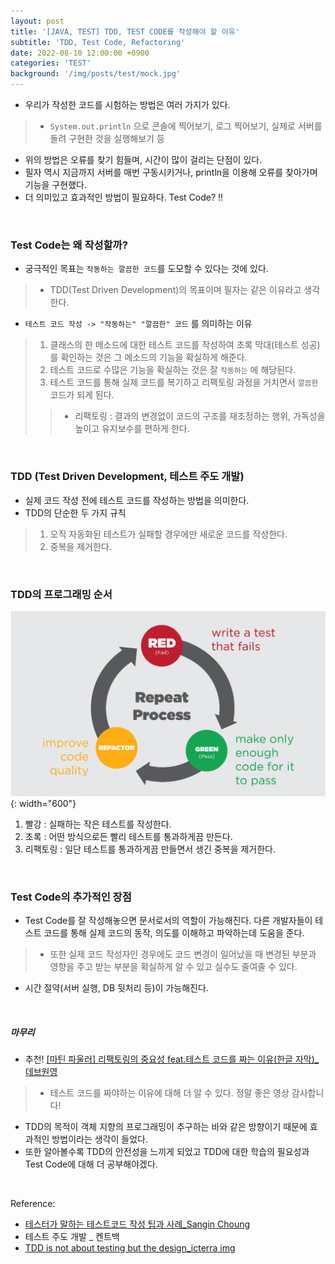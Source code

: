 ```yaml
---
layout: post
title: '[JAVA, TEST] TDD, TEST CODE를 작성해야 할 이유'
subtitle: 'TDD, Test Code, Refactoring'
date: 2022-08-10 12:00:00 +0900
categories: 'TEST'
background: '/img/posts/test/mock.jpg'
---
```


- 우리가 작성한 코드를 시험하는 방법은 여러 가지가 있다.
> - `System.out.println` 으로 콘솔에 찍어보기, 로그 찍어보기, 실제로 서버를 돌려 구현한 것을 실행해보기 등
- 위의 방법은 오류를 찾기 힘들며, 시간이 많이 걸리는 단점이 있다.
- 필자 역시 지금까지 서버를 매번 구동시키거나, println을 이용해 오류를 찾아가며 기능을 구현했다.
- 더 의미있고 효과적인 방법이 필요하다. Test Code? !!

<br>

### Test Code는 왜 작성할까?
- 궁극적인 목표는 `작동하는 깔끔한 코드`를 도모할 수 있다는 것에 있다. 
> - TDD(Test Driven Development)의 목표이며 필자는 같은 이유라고 생각한다.
- `테스트 코드 작성 -> "작동하는" "깔끔한" 코드` 를 의미하는 이유
> 1. 클래스의 한 메소드에 대한 테스트 코드를 작성하여 초록 막대(테스트 성공)를 확인하는 것은 그 메소드의 기능을 확실하게 해준다.
> 2. 테스트 코드로 수많은 기능을 확실하는 것은 잘 `작동하는` 에 해당된다. 
> 3. 테스트 코드를 통해 실제 코드를 복기하고 리팩토링 과정을 거치면서 `깔끔한` 코드가 되게 된다.
> > - 리팩토링 : 결과의 변경없이 코드의 구조를 재조정하는 행위, 가독성을 높이고 유지보수를 편하게 한다. 

<br>

### TDD (Test Driven Development, 테스트 주도 개발)
- 실제 코드 작성 전에 테스트 코드를 작성하는 방법을 의미한다. 
- TDD의 단순한 두 가지 규칙
> 1. 오직 자동화된 테스트가 실패할 경우에만 새로운 코드를 작성한다.
> 2. 중복을 제거한다. 

<br>

### TDD의 프로그래밍 순서

![tdd](/img/posts/test/tdd.png){: width="600"}

1. 빨강 : 실패하는 작은 테스트를 작성한다.
2. 초록 : 어떤 방식으로든 빨리 테스트를 통과하게끔 만든다.
3. 리팩토링 : 일단 테스트를 통과하게끔 만들면서 생긴 중복을 제거한다.

<br>

### Test Code의 추가적인 장점
- Test Code를 잘 작성해놓으면 문서로서의 역할이 가능해진다. 다른 개발자들이 테스트 코드를 통해 실제 코드의 동작, 의도를 이해하고 파악하는데 도움을 준다.
> - 또한 실제 코드 작성자인 경우에도 코드 변경이 일어났을 때 변경된 부분과 영향을 주고 받는 부분을 확실하게 알 수 있고 실수도 줄여줄 수 있다. 
- 시간 절약(서버 실행, DB 뒷처리 등)이 가능해진다.

<br>

##### 마무리
- 추천! [[마틴 파울러] 리팩토링의 중요성 feat.테스트 코드를 짜는 이유(한글 자막)_데브원영](https://www.youtube.com/watch?v=mNPpfB8JSIU)
> - 테스트 코드를 짜야하는 이유에 대해 더 알 수 있다. 정말 좋은 영상 감사합니다!
- TDD의 목적이 객체 지향의 프로그래밍이 추구하는 바와 같은 방향이기 때문에 효과적인 방법이라는 생각이 들었다. 
- 또한 알아볼수록 TDD의 안전성을 느끼게 되었고 TDD에 대한 학습의 필요성과 Test Code에 대해 더 공부해야겠다. 

<br>

Reference:
- [테스터가 말하는 테스트코드 작성 팁과 사례_Sangin Choung](https://www.slideshare.net/genycho/ss-64153730)
- 테스트 주도 개발 _ 켄트백
- [TDD is not about testing but the design_icterra img](https://www.icterra.com/tdd-is-not-about-testing-but-the-design/)